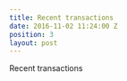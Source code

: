 ```yaml
---
title: Recent transactions
date: 2016-11-02 11:24:00 Z
position: 3
layout: post
---
```


Recent transactions